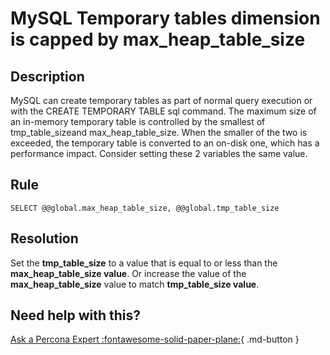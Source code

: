 # MySQL Temporary tables dimension is capped by max_heap_table_size

## Description
MySQL can create temporary tables as part of normal query execution or with the CREATE TEMPORARY TABLE sql command. The maximum size of an in-memory temporary table is controlled by the smallest of tmp_table_sizeand max_heap_table_size. When the smaller of the two is exceeded, the temporary table is converted to an on-disk one, which has a performance impact. Consider setting these 2 variables the same value. 


## Rule
`SELECT @@global.max_heap_table_size, @@global.tmp_table_size`


## Resolution
Set the **tmp_table_size** to a value that is equal to or less than the **max_heap_table_size value**.
Or increase the value of the **max_heap_table_size** value to match **tmp_table_size value**. 

## Need help with this?

[Ask a Percona Expert :fontawesome-solid-paper-plane:](https://www.percona.com/about-percona/contact?utm_source=pmm&utm_medium=banner&utm_campaign=advisors_readmore){ .md-button }